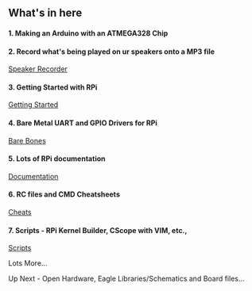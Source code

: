 ## What's in here


#### 1. Making an Arduino with an ATMEGA328 Chip
#### 2. Record what's being played on ur speakers onto a MP3 file
[Speaker Recorder](python/speaker-recorder)
#### 3. Getting Started with RPi
[Getting Started](raspberrypi/documents/getting-started.pdf)
#### 4. Bare Metal UART and GPIO Drivers for RPi
[Bare Bones](raspberrypi/bare-bones)
#### 5. Lots of RPi documentation
[Documentation](raspberrypi/documents)
#### 6. RC files and CMD Cheatsheets
[Cheats](sidekick/cheatsheets)
#### 7. Scripts - RPi Kernel Builder, CScope with VIM, etc.,
[Scripts](sidekick/scripts)

Lots More...   

Up Next - Open Hardware, Eagle Libraries/Schematics and Board files...
